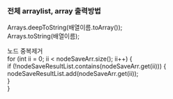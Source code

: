 ### 전체 arraylist, array 출력방법


Arrays.deepToString(배열이름.toArray());  
Arrays.toString(배열이름);
  
  
노드 중복제거   
for (int ii = 0; ii < nodeSaveArr.size(); ii++) {  
    if (!nodeSaveResultList.contains(nodeSaveArr.get(ii))) {  
        nodeSaveResultList.add(nodeSaveArr.get(ii));  
    }  
}
